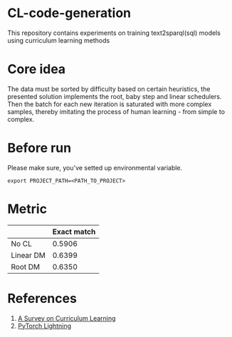 # CL-code-generation
This repository contains experiments on training text2sparql(sql) models using curriculum learning methods

# Core idea
The data must be sorted by difficulty based on certain heuristics, the presented solution implements the root, baby step and linear schedulers.
Then the batch for each new iteration is saturated with more complex samples, thereby imitating the process of human learning - from simple to complex.

# Before run
Please make sure, you've setted up environmental variable.

```export PROJECT_PATH=<PATH_TO_PROJECT>```

# Metric
|           | Exact match |
|-----------|-------------|
| No CL     | 0.5906      |
| Linear DM | 0.6399      |
| Root DM   | 0.6350      |

# References
1. [A Survey on Curriculum Learning](https://arxiv.org/pdf/2010.13166.pdf)
2. [PyTorch Lightning](https://www.google.com/url?sa=t&rct=j&q=&esrc=s&source=web&cd=&ved=2ahUKEwjFhriAoIv_AhVxkosKHWNAC5QQFnoECAoQAQ&url=https%3A%2F%2Fwww.pytorchlightning.ai%2Findex.html&usg=AOvVaw0dUoDetysXV3vO9AWfPtyy)
